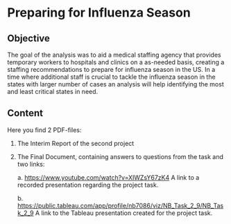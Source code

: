 # Preparing for Influenza Season

## Objective

The goal of the analysis was to aid a medical staffing agency that provides temporary workers to hospitals and clinics on a as-needed basis, creating a staffing recommendations to prepare for influenza season in the US. In a time where additional staff is crucial to tackle the influenza season in the states with larger number of cases an analysis will help identifying the most and least critical states in need.

## Content

Here you find 2 PDF-files:

1. The Interim Report of the second project

2. The Final Document, containing answers to questions from the task and two links:

	a. https://www.youtube.com/watch?v=XIWZsY67zK4
	   A link to a recorded presentation regarding the project task.

	b. https://public.tableau.com/app/profile/nb7086/viz/NB_Task_2_9/NB_Task_2_9
	   A link to the Tableau presentation created for the project task.
